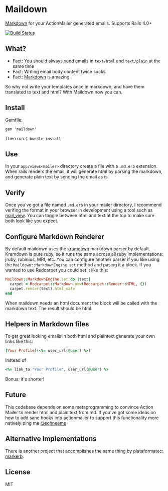 # Maildown

[Markdown](http://daringfireball.net/projects/markdown/syntax) for your ActionMailer generated emails. Supports Rails 4.0+

[![Build Status](https://travis-ci.org/schneems/maildown.png)](https://travis-ci.org/schneems/maildown)

## What?

- Fact: You should always send emails in `text/html` and `text/plain` at the same time
- Fact: Writing email body content twice sucks
- Fact: [Markdown](http://daringfireball.net/projects/markdown/syntax) is amazing

So why not write your templates once in markdown, and have them translated to text and html? With Maildown now you can.

## Install

Gemfile:

```
gem 'maildown'
```

Then run `$ bundle install`

## Use

In your `app/views<mailer>` directory create a file with a `.md.erb` extension. When rails renders the email, it will generate html by parsing the markdown, and generate plain text by sending the email as is.

## Verify

Once you've got a file named `.md.erb` in your mailer directory, I recommend verifing the format in your browser in development using a tool such as [mail_view](https://github.com/37signals/mail_view). You can toggle between html and text at the top to make sure both look like you expect.

## Configure Markdown Renderer

By default maildown uses the [kramdown](https://github.com/gettalong/kramdown) markdown parser by default. Kramdown is pure ruby, so it runs the same across all ruby implementations: jruby, rubinius, MRI, etc. You can configure another parser if you like using the `Maildown::MarkdownEngine.set` method and pasing it a block. If you wanted to use Redcarpet you could set it like this:

```ruby
Maildown::MarkdownEngine.set do |text|
  carpet = Redcarpet::Markdown.new(Redcarpet::Render::HTML, {})
  carpet.render(text).html_safe
end
```

When maildown needs an html document the block will be called with the markdown text. The result should be html.

## Helpers in Markdown files

To get great looking emails in both html and plaintext generate your own links like this:

```ruby
[Your Profile](<%= user_url(@user) %>)
```

Instead of

```ruby
<%= link_to "Your Profile", user_url(@user) %>
```

Bonus: it's shorter!

## Future

This codebase depends on some metaprogramming to convince Action Mailer to render html and plain text from md. If you've got some ideas on how to add sane hooks into actionmailer to support this functionality more natively ping me [@schneems](http://twitter.com/schneems)


## Alternative Implementations

There is another project that accomplishes the same thing by plataformatec: [markerb](https://github.com/plataformatec/markerb).

## License

MIT
